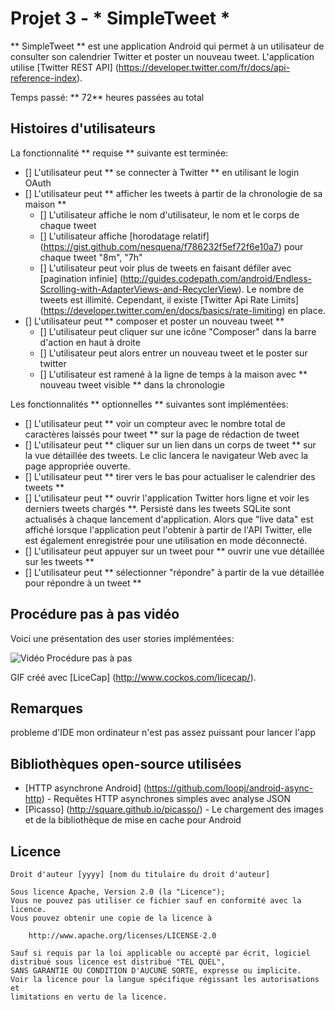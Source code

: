 # 
# Projet 3 - * SimpleTweet *

** SimpleTweet ** est une application Android qui permet à un utilisateur de consulter son calendrier Twitter et poster un nouveau tweet. L'application utilise [Twitter REST API] (https://developer.twitter.com/fr/docs/api-reference-index).

Temps passé: ** 72** heures passées au total

## Histoires d'utilisateurs

La fonctionnalité ** requise ** suivante est terminée:

* [] L'utilisateur peut ** se connecter à Twitter ** en utilisant le login OAuth
* [] L'utilisateur peut ** afficher les tweets à partir de la chronologie de sa maison **
  * [] L'utilisateur affiche le nom d'utilisateur, le nom et le corps de chaque tweet
  * [] L'utilisateur affiche [horodatage relatif] (https://gist.github.com/nesquena/f786232f5ef72f6e10a7) pour chaque tweet "8m", "7h"
  * [] L'utilisateur peut voir plus de tweets en faisant défiler avec [pagination infinie] (http://guides.codepath.com/android/Endless-Scrolling-with-AdapterViews-and-RecyclerView). Le nombre de tweets est illimité.
    Cependant, il existe [Twitter Api Rate Limits] (https://developer.twitter.com/en/docs/basics/rate-limiting) en place.
* [] L'utilisateur peut ** composer et poster un nouveau tweet **
  * [] L'utilisateur peut cliquer sur une icône "Composer" dans la barre d'action en haut à droite
  * [] L'utilisateur peut alors entrer un nouveau tweet et le poster sur twitter
  * [] L'utilisateur est ramené à la ligne de temps à la maison avec ** nouveau tweet visible ** dans la chronologie

Les fonctionnalités ** optionnelles ** suivantes sont implémentées:

* [] L'utilisateur peut ** voir un compteur avec le nombre total de caractères laissés pour tweet ** sur la page de rédaction de tweet
* [] L'utilisateur peut ** cliquer sur un lien dans un corps de tweet ** sur la vue détaillée des tweets. Le clic lancera le navigateur Web avec la page appropriée ouverte.
* [] L'utilisateur peut ** tirer vers le bas pour actualiser le calendrier des tweets **
* [] L'utilisateur peut ** ouvrir l'application Twitter hors ligne et voir les derniers tweets chargés **. Persisté dans les tweets SQLite sont actualisés à chaque lancement d'application. Alors que "live data" est affiché lorsque l'application peut l'obtenir à partir de l'API Twitter, elle est également enregistrée pour une utilisation en mode déconnecté.
* [] L'utilisateur peut appuyer sur un tweet pour ** ouvrir une vue détaillée sur les tweets **
* [] L'utilisateur peut ** sélectionner "répondre" à partir de la vue détaillée pour répondre à un tweet **

## Procédure pas à pas vidéo

Voici une présentation des user stories implémentées:

<img src = 'https://imgur.com/a/Nxe1AXm.gif' title = 'Vidéo Procédure pas à pas' width = '' alt = 'Vidéo Procédure pas à pas' />

GIF créé avec [LiceCap] (http://www.cockos.com/licecap/).

## Remarques

probleme d'IDE mon ordinateur n'est pas assez puissant pour lancer l'app

## Bibliothèques open-source utilisées

- [HTTP asynchrone Android] (https://github.com/loopj/android-async-http) - Requêtes HTTP asynchrones simples avec analyse JSON
- [Picasso] (http://square.github.io/picasso/) - Le chargement des images et de la bibliothèque de mise en cache pour Android

## Licence

    Droit d'auteur [yyyy] [nom du titulaire du droit d'auteur]

    Sous licence Apache, Version 2.0 (la "Licence");
    Vous ne pouvez pas utiliser ce fichier sauf en conformité avec la licence.
    Vous pouvez obtenir une copie de la licence à

        http://www.apache.org/licenses/LICENSE-2.0

    Sauf si requis par la loi applicable ou accepté par écrit, logiciel
    distribué sous licence est distribué "TEL QUEL",
    SANS GARANTIE OU CONDITION D'AUCUNE SORTE, expresse ou implicite.
    Voir la licence pour la langue spécifique régissant les autorisations et
    limitations en vertu de la licence.
